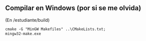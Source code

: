 ## Compilar en Windows (por si se me olvida)
(En /estudiante/build)
```ps
cmake -G "MinGW Makefiles" ..\CMakeLists.txt;
mingw32-make.exe
```
